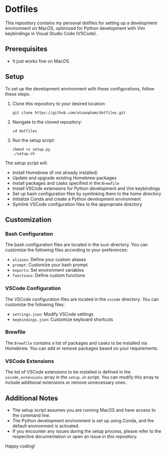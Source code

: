 # Dotfiles

This repository contains my personal dotfiles for setting up a development environment on MacOS, optimized for Python development with Vim keybindings in Visual Studio Code (VSCode).

## Prerequisites

- It just works fine on MacOS.

## Setup

To set up the development environment with these configurations, follow these steps:

1. Clone this repository to your desired location:
   ```
   git clone https://github.com/atuanpham/dotfiles.git
   ```

2. Navigate to the cloned repository:
   ```
   cd dotfiles
   ```

3. Run the setup script:
   ```
   chmod +x setup.py
   ./setup.sh
   ```

The setup script will:
- Install Homebrew (if not already installed)
- Update and upgrade existing Homebrew packages
- Install packages and casks specified in the `Brewfile`
- Install VSCode extensions for Python development and Vim keybindings
- Set up bash configuration files by symlinking them to the home directory
- Initialize Conda and create a Python development environment
- Symlink VSCode configuration files to the appropriate directory

## Customization

### Bash Configuration

The bash configuration files are located in the `bash` directory. You can customize the following files according to your preferences:
- `aliases`: Define your custom aliases
- `prompt`: Customize your bash prompt
- `exports`: Set environment variables
- `functions`: Define custom functions

### VSCode Configuration

The VSCode configuration files are located in the `vscode` directory. You can customize the following files:
- `settings.json`: Modify VSCode settings
- `keybindings.json`: Customize keyboard shortcuts

### Brewfile

The `Brewfile` contains a list of packages and casks to be installed via Homebrew. You can add or remove packages based on your requirements.

### VSCode Extensions

The list of VSCode extensions to be installed is defined in the `vscode_extensions` array in the `setup.sh` script. You can modify this array to include additional extensions or remove unnecessary ones.

## Additional Notes

- The setup script assumes you are running MacOS and have access to the command line.
- The Python development environment is set up using Conda, and the default environment is activated.
- If you encounter any issues during the setup process, please refer to the respective documentation or open an issue in this repository.

Happy coding!